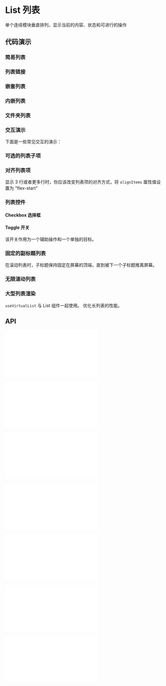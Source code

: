 # List 列表

单个连续模块垂直排列，显示当前的内容、状态和可进行的操作


## 代码演示

### 简易列表

<code src="../../packages/wonder-ui/src/List/demo/demo1.tsx"></code>

### 列表链接

<code src="../../packages/wonder-ui/src/List/demo/listLink.tsx"></code>


### 嵌套列表

<code src="../../packages/wonder-ui/src/List/demo/demo2.tsx"></code>

### 内嵌列表

<code src="../../packages/wonder-ui/src/List/demo/demo8.tsx"></code>

### 文件夹列表

<code src="../../packages/wonder-ui/src/List/demo/demo3.tsx"></code>

### 交互演示

下面是一些常见交互的演示：

<code src="../../packages/wonder-ui/src/List/demo/demo4.tsx"></code>

### 可选的列表子项

<code src="../../packages/wonder-ui/src/List/demo/demo5.tsx"></code>

### 对齐列表项

显示 3 行或者更多行时，你应该改变列表项的对齐方式，将 `alignItems` 属性值设置为 "flex-start"

<code src="../../packages/wonder-ui/src/List/demo/demo6.tsx"></code>



### 列表控件

#### Checkbox 选择框

<code src="../../packages/wonder-ui/src/List/demo/checkbox.tsx"></code>

#### Toggle 开关

该开关作用为一个辅助操作和一个单独的目标。

<code  src="../../packages/wonder-ui/src/List/demo/switch.tsx"></code>

### 固定的副标题列表

在滚动列表时，子标题保持固定在屏幕的顶端，直到被下一个子标题推离屏幕。

<code  src="../../packages/wonder-ui/src/List/demo/sticky.tsx"></code>

### 无限滚动列表

<code  src="../../packages/wonder-ui/src/List/demo/InfiniteScroll.tsx"></code>
### 大型列表渲染

`useVirtualList` 与 List 组件一起使用。 优化长列表的性能。

<code  src="../../packages/wonder-ui/src/List/demo/virtualList.tsx"></code>

## API

<embed src="../../packages/wonder-ui/src/ArrowForward/index.md"></embed>

<embed src="../../packages/wonder-ui/src/List/index.md"></embed>

<embed src="../../packages/wonder-ui/src/ListHeader/index.md"></embed>

<embed src="../../packages/wonder-ui/src/ListItem/index.md"></embed>

<embed src="../../packages/wonder-ui/src/ListItemMedia/index.md"></embed>

<embed src="../../packages/wonder-ui/src/ListItemText/index.md"></embed>

<embed src="../../packages/wonder-ui/src/ListItemExtra/index.md"></embed>
